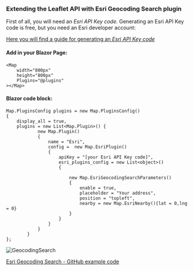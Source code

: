 ### Extending the Leaflet API with Esri Geocoding Search plugin ###

First of all, you will need an _Esri API Key code_. Generating an Esri API Key code is free, but you need an Esri developer account:

 [Here you will find a guide for generating an _Esri API Key code_](https://developers.arcgis.com/esri-leaflet/get-started/)

#### Add in your Blazor Page:

	<Map
		width="800px"
		height="800px"
		Plugins="@plugins"
	></Map>

#### Blazor code block:

	Map.PluginsConfig plugins = new Map.PluginsConfig()
	{
		display_all = true,
		plugins = new List<Map.Plugin>() { 
				new Map.Plugin()
				{
					name = "Esri",
					config =  new Map.EsriPlugin()
					{
						apiKey = "[your Esri API Key code]",
						esri_plugins_config = new List<object>()
						{

							new Map.EsriGeocodingSearchParameters()
							{
								enable = true,
								placeholder = "Your address",
								position = "topleft",
								nearby = new Map.EsriNearby(){lat = 0,lng = 0}
							}
						}
					}
				}
			}
	};

![GeocodingSearch](https://user-images.githubusercontent.com/8348463/224486025-eb7d3eb2-907f-48e1-ad97-6a57f734c9e6.gif)


[Esri Geocoding Search - GitHub example code](https://github.com/ichim/LeafletForBlazor-NuGet/tree/main/Esri%20Leaflet%20plugins%20Geocoding%20Search)
